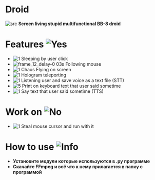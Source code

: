 # Droid
 ![src](https://user-images.githubusercontent.com/52743561/159119743-81c1c43a-a511-45b8-a9c4-bbac837a7455.gif)
  **Screen living stupid multifunctional BB-8 droid**

# Features ![Yes](https://user-images.githubusercontent.com/52743561/159052564-27e1f952-74ac-43a3-b89d-de606815d624.png)
 + ![1](https://user-images.githubusercontent.com/52743561/159042725-645354ca-d75a-49a5-8de7-a4617e9c73e9.png) Sleeping by user click
 + ![frame_12_delay-0 03s](https://user-images.githubusercontent.com/52743561/159042846-f6924883-5807-485a-bc59-d355af38325d.png) Following mouse
 + ![1](https://user-images.githubusercontent.com/52743561/159042712-c4cb29f5-ddb3-4192-a79e-570e2469149a.png) Chaos Flying on screen
 + ![1](https://user-images.githubusercontent.com/52743561/159119671-eeed1dcc-c8e7-410b-a772-d5add83b7dff.png) Hologram teleporting
 + ![1](https://user-images.githubusercontent.com/52743561/159126365-365312c1-46c6-4ee2-985d-1ae1b93cdee7.png) Listening user and save voice as a text file (STT)
 + ![5](https://user-images.githubusercontent.com/52743561/159119685-ff61ec22-b3e9-4da8-bd6f-cbbca2d2ff5d.png) Print on keyboard text that user said sometime
 + ![1](https://user-images.githubusercontent.com/52743561/159042673-95dc1e4d-b9b8-4a0b-ac0f-93e3411090b4.png) Say text that user said sometime (TTS)
 
# Work on ![No](https://user-images.githubusercontent.com/52743561/159052587-e2273961-219a-4978-8867-96163479839a.png)

 - ![1](https://user-images.githubusercontent.com/52743561/159042658-c6b35a94-2543-4e71-814a-4fc09b793ad6.png) Steal mouse cursor and run with it

# How to use ![Info](https://user-images.githubusercontent.com/52743561/159122645-be799a09-149f-45b1-a8e6-523801d1bf60.png)
 + **Установите модули которые используются в .py программе**
 + **Скачайте FFmpeg и всё что к нему прилагается в папку с программой**
